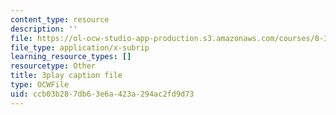 ```yaml
---
content_type: resource
description: ''
file: https://ol-ocw-studio-app-production.s3.amazonaws.com/courses/8-333-statistical-mechanics-i-statistical-mechanics-of-particles-fall-2013/ccb03b287db63e6a423a294ac2fd9d73_w_I0AkvbWFc.srt
file_type: application/x-subrip
learning_resource_types: []
resourcetype: Other
title: 3play caption file
type: OCWFile
uid: ccb03b28-7db6-3e6a-423a-294ac2fd9d73
---
```


